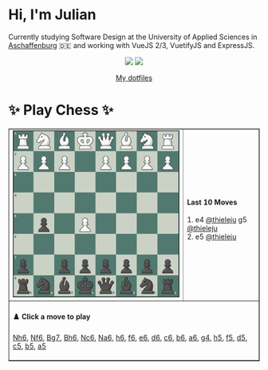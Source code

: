 # **Hi, I'm Julian**

Currently studying Software Design at the University of Applied Sciences in <a href="https://www.th-ab.de/en/" >Aschaffenburg</a> :de: and working with VueJS 2/3, VuetifyJS and ExpressJS.

<p align="center">
  <img src="https://github-readme-stats.vercel.app/api/top-langs/?username=thieleju&theme=blue-green&hide=jupyter%20notebook&layout=compact"  />
  <img width="420" src="https://github-readme-stats.vercel.app/api?username=thieleju&theme=blue-green&show_icons=true"/>
</p>

<p align="center">
    <a href="https://github.com/thieleju/dotfiles">My dotfiles</a>
</p>

<h1>✨ Play Chess ✨ </h1>

<table border="1" style="width:100%; border-collapse:collapse;">
<tr>
  <td><img src="https://raw.githubusercontent.com/thieleju/thieleju/main/games/game4/chessboard-1723984892.png" alt="Chessboard" width="550"/></td>
  <td>
    <h4>Last 10 Moves</h4>
    1. e4 <a href="https://github.com/@thieleju">@thieleju</a> g5 <a href="https://github.com/@thieleju">@thieleju</a><br>
2. e5 <a href="https://github.com/@thieleju">@thieleju</a>  <br>

  </td>
</tr>
<tr>
  <td colspan="2">
    <h4>♟️ Click a move to play</h4>
    <a href="https://github.com/thieleju/thieleju/issues/new?body=Click+%27Submit+new+Issue%27+to+play+the+move&labels=chess&title=Nh6" target="_blank">Nh6</a>, <a href="https://github.com/thieleju/thieleju/issues/new?body=Click+%27Submit+new+Issue%27+to+play+the+move&labels=chess&title=Nf6" target="_blank">Nf6</a>, <a href="https://github.com/thieleju/thieleju/issues/new?body=Click+%27Submit+new+Issue%27+to+play+the+move&labels=chess&title=Bg7" target="_blank">Bg7</a>, <a href="https://github.com/thieleju/thieleju/issues/new?body=Click+%27Submit+new+Issue%27+to+play+the+move&labels=chess&title=Bh6" target="_blank">Bh6</a>, <a href="https://github.com/thieleju/thieleju/issues/new?body=Click+%27Submit+new+Issue%27+to+play+the+move&labels=chess&title=Nc6" target="_blank">Nc6</a>, <a href="https://github.com/thieleju/thieleju/issues/new?body=Click+%27Submit+new+Issue%27+to+play+the+move&labels=chess&title=Na6" target="_blank">Na6</a>, <a href="https://github.com/thieleju/thieleju/issues/new?body=Click+%27Submit+new+Issue%27+to+play+the+move&labels=chess&title=h6" target="_blank">h6</a>, <a href="https://github.com/thieleju/thieleju/issues/new?body=Click+%27Submit+new+Issue%27+to+play+the+move&labels=chess&title=f6" target="_blank">f6</a>, <a href="https://github.com/thieleju/thieleju/issues/new?body=Click+%27Submit+new+Issue%27+to+play+the+move&labels=chess&title=e6" target="_blank">e6</a>, <a href="https://github.com/thieleju/thieleju/issues/new?body=Click+%27Submit+new+Issue%27+to+play+the+move&labels=chess&title=d6" target="_blank">d6</a>, <a href="https://github.com/thieleju/thieleju/issues/new?body=Click+%27Submit+new+Issue%27+to+play+the+move&labels=chess&title=c6" target="_blank">c6</a>, <a href="https://github.com/thieleju/thieleju/issues/new?body=Click+%27Submit+new+Issue%27+to+play+the+move&labels=chess&title=b6" target="_blank">b6</a>, <a href="https://github.com/thieleju/thieleju/issues/new?body=Click+%27Submit+new+Issue%27+to+play+the+move&labels=chess&title=a6" target="_blank">a6</a>, <a href="https://github.com/thieleju/thieleju/issues/new?body=Click+%27Submit+new+Issue%27+to+play+the+move&labels=chess&title=g4" target="_blank">g4</a>, <a href="https://github.com/thieleju/thieleju/issues/new?body=Click+%27Submit+new+Issue%27+to+play+the+move&labels=chess&title=h5" target="_blank">h5</a>, <a href="https://github.com/thieleju/thieleju/issues/new?body=Click+%27Submit+new+Issue%27+to+play+the+move&labels=chess&title=f5" target="_blank">f5</a>, <a href="https://github.com/thieleju/thieleju/issues/new?body=Click+%27Submit+new+Issue%27+to+play+the+move&labels=chess&title=d5" target="_blank">d5</a>, <a href="https://github.com/thieleju/thieleju/issues/new?body=Click+%27Submit+new+Issue%27+to+play+the+move&labels=chess&title=c5" target="_blank">c5</a>, <a href="https://github.com/thieleju/thieleju/issues/new?body=Click+%27Submit+new+Issue%27+to+play+the+move&labels=chess&title=b5" target="_blank">b5</a>, <a href="https://github.com/thieleju/thieleju/issues/new?body=Click+%27Submit+new+Issue%27+to+play+the+move&labels=chess&title=a5" target="_blank">a5</a>
     <br/><br/>
  </td>
</tr>
</table>
